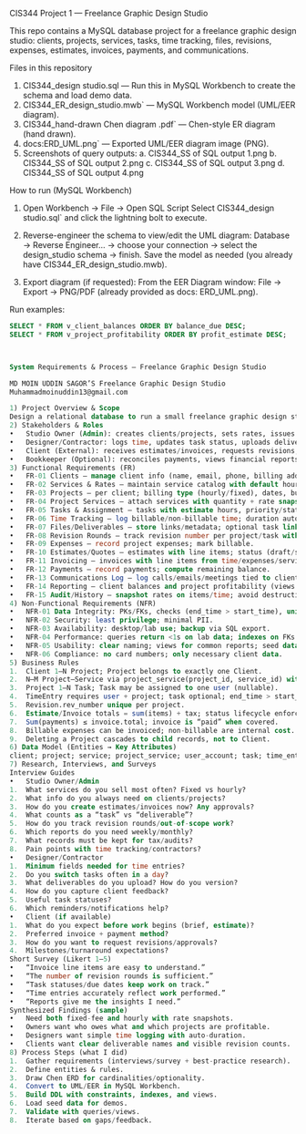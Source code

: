 CIS344 Project 1 — Freelance Graphic Design Studio

This repo contains a MySQL database project for a freelance graphic design studio: clients, projects, services, tasks, time tracking, files, revisions, expenses, estimates, invoices, payments, and communications.


Files in this repository

1.	CIS344_design studio.sql — Run this in MySQL Workbench to create the schema and load demo data.
2.	CIS344_ER_design_studio.mwb` — MySQL Workbench model (UML/EER diagram).
3.	CIS344_hand-drawn Chen diagram .pdf` — Chen-style ER diagram (hand drawn).
4.	docs:ERD_UML.png` — Exported UML/EER diagram image (PNG).
5.	Screenshots of query outputs:
a.	CIS344_SS of SQL output 1.png
b.	CIS344_SS of SQL output 2.png
c.	CIS344_SS of SQL output 3.png
d.	CIS344_SS of SQL output 4.png



How to run (MySQL Workbench)

1.	Open Workbench → File → Open SQL Script
Select CIS344_design studio.sql` and click the lightning bolt to execute.
2.	Reverse-engineer the schema to view/edit the UML diagram:  Database → Reverse Engineer… → choose your connection → select the design_studio schema → finish. Save the model as needed (you already have CIS344_ER_design_studio.mwb).

3. Export diagram (if requested): From the EER Diagram window: File → Export → PNG/PDF (already provided as docs: ERD_UML.png).



Run examples:
```sql
SELECT * FROM v_client_balances ORDER BY balance_due DESC;
SELECT * FROM v_project_profitability ORDER BY profit_estimate DESC;



System Requirements & Process — Freelance Graphic Design Studio

MD MOIN UDDIN SAGOR’S Freelance Graphic Design Studio
Muhammadmoinuddin13@gmail.com

1) Project Overview & Scope
Design a relational database to run a small freelance graphic design studio: manage clients, projects, services, tasks, time tracking, files, revisions, expenses, estimates, invoices, payments, and communications. Support quoting, billing (fixed/hourly), tracking deliverables/revisions, and reporting on balances and profitability.
2) Stakeholders & Roles
•	Studio Owner (Admin): creates clients/projects, sets rates, issues invoices, records payments, runs reports.
•	Designer/Contractor: logs time, updates task status, uploads deliverables.
•	Client (External): receives estimates/invoices, requests revisions, provides feedback.
•	Bookkeeper (Optional): reconciles payments, views financial reports.
3) Functional Requirements (FR)
•	FR-01 Clients — manage client info (name, email, phone, billing address).
•	FR-02 Services & Rates — maintain service catalog with default hourly rates.
•	FR-03 Projects — per client; billing type (hourly/fixed), dates, budget.
•	FR-04 Project Services — attach services with quantity + rate snapshot.
•	FR-05 Tasks & Assignment — tasks with estimate hours, priority/status, assigned user.
•	FR-06 Time Tracking — log billable/non-billable time; duration auto-calculated.
•	FR-07 Files/Deliverables — store links/metadata; optional task link; version.
•	FR-08 Revision Rounds — track revision number per project/task with notes.
•	FR-09 Expenses — record project expenses; mark billable.
•	FR-10 Estimates/Quotes — estimates with line items; status (draft/sent/accepted/rejected).
•	FR-11 Invoicing — invoices with line items from time/expenses/services; status (draft/sent/paid/void).
•	FR-12 Payments — record payments; compute remaining balance.
•	FR-13 Communications Log — log calls/emails/meetings tied to client/project/user.
•	FR-14 Reporting — client balances and project profitability (views provided).
•	FR-15 Audit/History — snapshot rates on items/time; avoid destructive cascades that lose history.
4) Non-Functional Requirements (NFR)
•	NFR-01 Data Integrity: PKs/FKs, checks (end_time > start_time), unique constraints (revision per project).
•	NFR-02 Security: least privilege; minimal PII.
•	NFR-03 Availability: desktop/lab use; backup via SQL export.
•	NFR-04 Performance: queries return <1s on lab data; indexes on FKs.
•	NFR-05 Usability: clear naming; views for common reports; seed data for demo.
•	NFR-06 Compliance: no card numbers; only necessary client data.
5) Business Rules
1.	Client 1—N Project; Project belongs to exactly one Client.
2.	N—M Project–Service via project_service(project_id, service_id) with rate snapshot.
3.	Project 1—N Task; Task may be assigned to one user (nullable).
4.	TimeEntry requires user + project; task optional; end_time > start_time.
5.	Revision.rev_number unique per project.
6.	Estimate/Invoice totals = sum(items) + tax; status lifecycle enforced.
7.	Sum(payments) ≤ invoice.total; invoice is “paid” when covered.
8.	Billable expenses can be invoiced; non-billable are internal cost.
9.	Deleting a Project cascades to child records, not to Client.
6) Data Model (Entities → Key Attributes)
client; project; service; project_service; user_account; task; time_entry; file_asset; revision; expense; estimate + estimate_line_item; invoice + invoice_line_item; payment; communication_log. (Matches your SQL.)
7) Research, Interviews, and Surveys
Interview Guides
•	Studio Owner/Admin
1.	What services do you sell most often? Fixed vs hourly?
2.	What info do you always need on clients/projects?
3.	How do you create estimates/invoices now? Any approvals?
4.	What counts as a “task” vs “deliverable”?
5.	How do you track revision rounds/out-of-scope work?
6.	Which reports do you need weekly/monthly?
7.	What records must be kept for tax/audits?
8.	Pain points with time tracking/contractors?
•	Designer/Contractor
1.	Minimum fields needed for time entries?
2.	Do you switch tasks often in a day?
3.	What deliverables do you upload? How do you version?
4.	How do you capture client feedback?
5.	Useful task statuses?
6.	Which reminders/notifications help?
•	Client (if available)
1.	What do you expect before work begins (brief, estimate)?
2.	Preferred invoice + payment method?
3.	How do you want to request revisions/approvals?
4.	Milestones/turnaround expectations?
Short Survey (Likert 1–5)
•	“Invoice line items are easy to understand.”
•	“The number of revision rounds is sufficient.”
•	“Task statuses/due dates keep work on track.”
•	“Time entries accurately reflect work performed.”
•	“Reports give me the insights I need.”
Synthesized Findings (sample)
•	Need both fixed-fee and hourly with rate snapshots.
•	Owners want who owes what and which projects are profitable.
•	Designers want simple time logging with auto-duration.
•	Clients want clear deliverable names and visible revision counts.
8) Process Steps (what I did)
1.	Gather requirements (interviews/survey + best-practice research).
2.	Define entities & rules.
3.	Draw Chen ERD for cardinalities/optionality.
4.	Convert to UML/EER in MySQL Workbench.
5.	Build DDL with constraints, indexes, and views.
6.	Load seed data for demos.
7.	Validate with queries/views.
8.	Iterate based on gaps/feedback.


